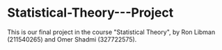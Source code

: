 # Statistical-Theory---Project
This is our final project in the course "Statistical Theory", by Ron Libman (211540265) and Omer Shadmi (327722575). 
